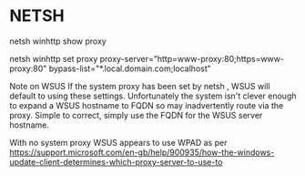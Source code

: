# NETSH

netsh winhttp show proxy

netsh winhttp set proxy proxy-server="http=www-proxy:80;https=www-proxy:80" bypass-list="*.local.domain.com;localhost"

Note on WSUS
If the system proxy has been set by netsh , WSUS will default to using these settings.  Unfortunately the system isn't clever enough to expand a WSUS hostname to FQDN so may inadvertently route via the proxy.  Simple to correct, simply use the FQDN for the WSUS server hostname.

With no system proxy WSUS appears to use WPAD as per https://support.microsoft.com/en-gb/help/900935/how-the-windows-update-client-determines-which-proxy-server-to-use-to
